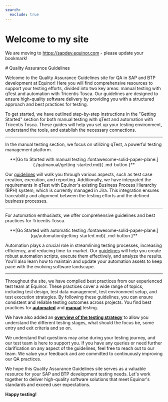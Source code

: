 ```yaml
---
search:
  exclude: true
---
```

<style>

</style>

<div class="banner">
  <h1>Welcome to my site</h1>
  <p>We are moving to <a href="https://sapdev.equinor.com">https://sapdev.equinor.com</a> - please update your bookmark!</p>
</div>
# Quality Assurance Guidelines

Welcome to the Quality Assurance Guidelines site for QA in SAP and BTP development at Equinor! Here you will find comprehensive resources to support your testing efforts, divided into two key areas: manual testing with qTest and automation with Tricentis Tosca. Our guidelines are designed to ensure high-quality software delivery by providing you with a structured approach and best practices for testing.

To get started, we have outlined step-by-step instructions in the "Getting Started" section for both manual testing with qTest and automation with Tricentis Tosca. These guides will help you set up your testing environment, understand the tools, and establish the necessary connections.

---

In the manual testing section, we focus on utilizing qTest, a powerful testing management platform. 

<center>  **[Go to Started with manual testing   :fontawesome-solid-paper-plane:](./qa/manual/getting-started.md){ .md-button }**  </center>

Our [guidelines](manual/guidelines.md) will walk you through various aspects, such as test case creation, execution, and reporting. Additionally, we have integrated the requirements in qTest with Equinor's existing Business Process Hierarchy (BPH) system, which is currently managed in Jira. This integration ensures traceability and alignment between the testing efforts and the defined business processes.

---

For automation enthusiasts, we offer comprehensive guidelines and best practices for Tricentis Tosca. 

<center>  **[Go Started with automatic testing   :fontawesome-solid-paper-plane:](qa/automation/getting-started.md){ .md-button }**  </center>

Automation plays a crucial role in streamlining testing processes, increasing efficiency, and reducing time-to-market. Our [guidelines](automation/guidelines.md) will help you create robust automation scripts, execute them effectively, and analyze the results. You'll also learn how to maintain and update your automation assets to keep pace with the evolving software landscape.

---

Throughout the site, we have compiled best practices from our experienced test team at Equinor. These practices cover a wide range of topics, including test design, test data management, test environment setup, and test execution strategies. By following these guidelines, you can ensure consistent and reliable testing outcomes across projects. You find best practices for **[automated](automation/tosca-best-practices.md)** and **[manual](./manual/qtest-best-practices.md)** testing.

We have also added an **[overview of the testing strategy](projects/nextgen.md)** to allow you understand the different testing stages, what should the focus be, some entry and exit criteria and so on.

We understand that questions may arise during your testing journey, and our test team is here to support you. If you have any queries or need further clarification on any aspect of the guidelines, feel free to reach out to our team. We value your feedback and are committed to continuously improving our QA practices.

We hope this Quality Assurance Guidelines site serves as a valuable resource for your SAP and BTP development testing needs. Let's work together to deliver high-quality software solutions that meet Equinor's standards and exceed user expectations. 

**Happy testing!**	
<div class="md-container secondary-section">
    
</div>
